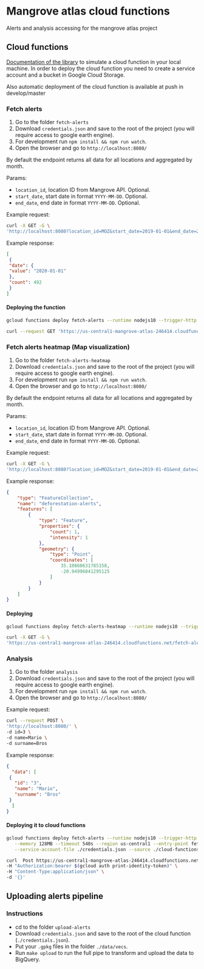 # Mangrove atlas cloud functions

Alerts and analysis accessing for the mangrove atlas project

## Cloud functions

[Documentation of the library](https://www.npmjs.com/package/@google-cloud/functions-framework) to simulate a cloud function in your local machine.
In order to deploy the cloud function you need to create a service account and a bucket in Google Cloud Storage.

Also automatic deployment of the cloud function is available at push in develop/master

### Fetch alerts

1. Go to the folder `fetch-alerts`
2. Download `credentials.json` and save to the root of the project (you will require access to google earth engine).
3. For development run `npm install && npm run watch`.
4. Open the browser and go to `http://localhost:8080/`

By default the endpoint returns all data for all locations and aggregated by month.

Params:

* `location_id`, location ID from Mangrove API. Optional.
* `start_date`, start date in format `YYYY-MM-DD`. Optional.
* `end_date`, end date in format `YYYY-MM-DD`. Optional.

Example request:  

``` bash
curl -X GET -G \
'http://localhost:8080?location_id=MOZ&start_date=2019-01-01&end_date=2022-01-01' 
```

Example response:

``` json
[
 {
 "date": {
 "value": "2020-01-01"
 },
 "count": 492
 }
]
```

#### Deploying the function

```bash
gcloud functions deploy fetch-alerts --runtime nodejs10 --trigger-http --memory 128MB --timeout 540s --region us-central1 --entry-point fetchAlerts --service-account-file ./credentials.json --source ./cloud-functions/fetch-alerts
```

``` bash
curl --request GET 'https://us-central1-mangrove-atlas-246414.cloudfunctions.net/fetch-alerts?location_id=MOZ&start_date=2019-01-01&end_date=2022-01-01'
```

### Fetch alerts heatmap (Map visualization)

1. Go to the folder `fetch-alerts-heatmap`
2. Download `credentials.json` and save to the root of the project (you will require access to google earth engine).
3. For development run `npm install && npm run watch`.
4. Open the browser and go to `http://localhost:8080/`

By default the endpoint returns all data for all locations and aggregated by month.

Params:

* `location_id`, location ID from Mangrove API. Optional.
* `start_date`, start date in format `YYYY-MM-DD`. Optional.
* `end_date`, end date in format `YYYY-MM-DD`. Optional.

Example request:  

``` bash
curl -X GET -G \
'http://localhost:8080?location_id=MOZ&start_date=2019-01-01&end_date=2022-01-01' 
```

Example response:

``` json
{
    "type": "FeatureCollection",
    "name": "deforestation-alerts",
    "features": [
        {
            "type": "Feature",
            "properties": {
                "count": 1,
                "intensity": 1
            },
            "geometry": {
                "type": "Point",
                "coordinates": [
                    35.10860631785158,
                    -20.94996841295125
                ]
            }
        }
    ]
}
```

#### Deploying

```bash
gcloud functions deploy fetch-alerts-heatmap --runtime nodejs10 --trigger-http --memory 128MB --timeout 540s --region us-central1 --entry-point fetchAlertsHeatmap --service-account-file ./credentials.json --source ./cloud-functions/fetch-alerts-heatmap
```

``` bash
curl -X GET -G \
'https://us-central1-mangrove-atlas-246414.cloudfunctions.net/fetch-alerts-heatmap?location_id=MOZ&start_date=2019-01-01&end_date=2022-01-01'
```

### Analysis

1. Go to the folder `analysis`
2. Download `credentials.json` and save to the root of the project (you will require access to google earth engine).
3. For development run `npm install && npm run watch`.
4. Open the browser and go to `http://localhost:8080/`

Example request:  

``` bash
curl --request POST \
'http://localhost:8080/' \
-d id=3 \
-d name=Mario \
-d surname=Bros
```

Example response:

``` json
{
  "data": [
 {
   "id": "3",
   "name": "Mario",
   "surname": "Bros"
 }
  ]
}
```

#### Deploying it to cloud functions

```bash
gcloud functions deploy fetch-alerts --runtime nodejs10 --trigger-http \
   --memory 128MB --timeout 540s --region us-central1 --entry-point fetchAlerts \
   --service-account-file ./credentials.json --source ./cloud-functions/fetch-alerts
```

``` bash
curl  Post https://us-central1-mangrove-atlas-246414.cloudfunctions.net/fetch-alerts \
-H "Authorization:bearer $(gcloud auth print-identity-token)" \
-H "Content-Type:application/json" \
-d '{}'

```

## Uploading alerts pipeline

### Instructions

* cd to the folder `upload-alerts`
* Download `credentials.json` and save to the root of the cloud function (`./credentials.json`).
* Put your `.gpkg` files in the folder `./data/vecs`.
* Run `make upload` to run the full pipe to transform and upload the data to BigQuery.

